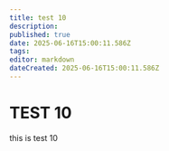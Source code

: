 ```yaml
---
title: test 10
description: 
published: true
date: 2025-06-16T15:00:11.586Z
tags: 
editor: markdown
dateCreated: 2025-06-16T15:00:11.586Z
---
```


# TEST 10
this is test 10
